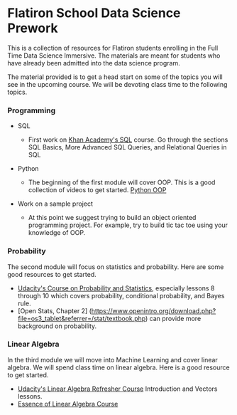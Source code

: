 # Flatiron School Data Science Prework

This is a collection of resources for Flatiron students enrolling in the Full Time Data Science Immersive. The materials are meant for students who have already been admitted into the data science program.  

The material provided is to get a head start on some of the topics you will see in the upcoming course.  We will be devoting class time to the following topics. 

### Programming

* SQL
  * First work on [Khan Academy's SQL](https://www.khanacademy.org/computing/computer-programming/sql) course.  Go through the sections SQL Basics, More Advanced SQL Queries, and Relational Queries in SQL

* Python
  * The beginning of the first module will cover OOP.  This is a good collection of videos to get started.  [Python OOP](https://www.youtube.com/watch?v=ZDa-Z5JzLYM&list=PL-osiE80TeTsqhIuOqKhwlXsIBIdSeYtc)

* Work on a sample project
	* At this point we suggest trying to build an object oriented programming project.  For example, try to build tic tac toe using your knowledge of OOP.

### Probability

The second module will focus on statistics and probability.  Here are some good resources to get started.

  * [Udacity's Course on Probability and Statistics](https://classroom.udacity.com/courses/st101), especially lessons 8 through 10 which covers probability, conditional probability, and Bayes rule.  
* [Open Stats, Chapter 2]
(https://www.openintro.org/download.php?file=os3_tablet&referrer=/stat/textbook.php) can provide more background on probability.

### Linear Algebra

In the third module we will move into Machine Learning and cover linear algebra.  We will spend class time on linear algebra.  Here is a good resource to get started.

* [Udacity's Linear Algebra Refresher Course](https://classroom.udacity.com/courses/ud953/) Introduction and Vectors lessons.
* [Essence of Linear Algebra Course](https://www.youtube.com/watch?v=kjBOesZCoqc&list=PLZHQObOWTQDPD3MizzM2xVFitgF8hE_ab) 

